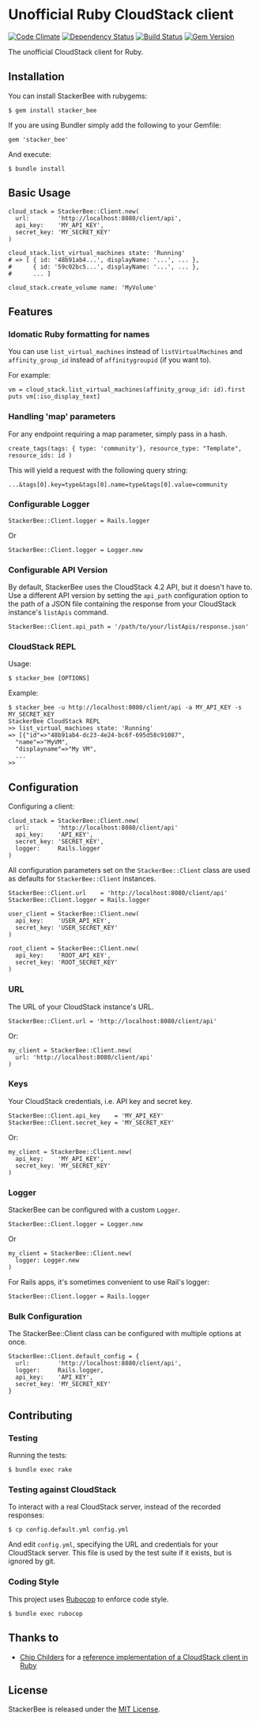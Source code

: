 # Unofficial Ruby CloudStack client

[![Code Climate](https://codeclimate.com/github/promptworks/stacker_bee.png)](https://codeclimate.com/github/promptworks/stacker_bee)
[![Dependency Status](https://gemnasium.com/promptworks/stacker_bee.png)](https://gemnasium.com/promptworks/stacker_bee)
[![Build Status](https://travis-ci.org/promptworks/stacker_bee.png?branch=master)](https://travis-ci.org/promptworks/stacker_bee)
[![Gem Version](https://badge.fury.io/rb/stacker_bee.png)](http://badge.fury.io/rb/stacker_bee)

The unofficial CloudStack client for Ruby.

## Installation

You can install StackerBee with rubygems:

    $ gem install stacker_bee

If you are using Bundler simply add the following to your Gemfile:

    gem 'stacker_bee'

And execute:

    $ bundle install


## Basic Usage

    cloud_stack = StackerBee::Client.new(
      url:        'http://localhost:8080/client/api',
      api_key:    'MY_API_KEY',
      secret_key: 'MY_SECRET_KEY'
    )

    cloud_stack.list_virtual_machines state: 'Running'
    # => [ { id: '48b91ab4...', displayName: '...', ... },
    #      { id: '59c02bc5...', displayName: '...', ... },
    #      ... ]

    cloud_stack.create_volume name: 'MyVolume'

## Features

### Idomatic Ruby formatting for names

You can use `list_virtual_machines` instead of `listVirtualMachines` and
`affinity_group_id` instead of `affinitygroupid` (if you want to).

For example:

    vm = cloud_stack.list_virtual_machines(affinity_group_id: id).first
    puts vm[:iso_display_text]

### Handling 'map' parameters

For any endpoint requiring a map parameter, simply pass in a hash.

    create_tags(tags: { type: 'community'}, resource_type: "Template", resource_ids: id )

This will yield a request with the following query string:

    ...&tags[0].key=type&tags[0].name=type&tags[0].value=community

### Configurable Logger

    StackerBee::Client.logger = Rails.logger

Or

    StackerBee::Client.logger = Logger.new

### Configurable API Version

By default, StackerBee uses the CloudStack 4.2 API, but it doesn't have to.
Use a different API version by setting the `api_path` configuration option to the path of a JSON file containing the response from your CloudStack instance's `listApis` command.

    StackerBee::Client.api_path = '/path/to/your/listApis/response.json'

### CloudStack REPL

Usage:

    $ stacker_bee [OPTIONS]

Example:

    $ stacker_bee -u http://localhost:8080/client/api -a MY_API_KEY -s MY_SECRET_KEY
    StackerBee CloudStack REPL
    >> list_virtual_machines state: 'Running'
    => [{"id"=>"48b91ab4-dc23-4e24-bc6f-695d58c91087",
      "name"=>"MyVM",
      "displayname"=>"My VM",
      ...
    >>

## Configuration

Configuring a client:

    cloud_stack = StackerBee::Client.new(
      url:        'http://localhost:8080/client/api'
      api_key:    'API_KEY',
      secret_key: 'SECRET_KEY',
      logger:     Rails.logger
    )

All configuration parameters set on the `StackerBee::Client` class are used as defaults for `StackerBee::Client` instances.

    StackerBee::Client.url    = 'http://localhost:8080/client/api'
    StackerBee::Client.logger = Rails.logger

    user_client = StackerBee::Client.new(
      api_key:    'USER_API_KEY',
      secret_key: 'USER_SECRET_KEY'
    )

    root_client = StackerBee::Client.new(
      api_key:    'ROOT_API_KEY',
      secret_key: 'ROOT_SECRET_KEY'
    )

### URL

The URL of your CloudStack instance's URL.

    StackerBee::Client.url = 'http://localhost:8080/client/api'

Or:

    my_client = StackerBee::Client.new(
      url: 'http://localhost:8080/client/api'
    )

### Keys

Your CloudStack credentials, i.e. API key and secret key.

    StackerBee::Client.api_key    = 'MY_API_KEY'
    StackerBee::Client.secret_key = 'MY_SECRET_KEY'

Or:

    my_client = StackerBee::Client.new(
      api_key:    'MY_API_KEY',
      secret_key: 'MY_SECRET_KEY'
    )

### Logger

StackerBee can be configured with a custom `Logger`.

    StackerBee::Client.logger = Logger.new

Or

    my_client = StackerBee::Client.new(
      logger: Logger.new
    )

For Rails apps, it's sometimes convenient to use Rail's logger:

    StackerBee::Client.logger = Rails.logger

### Bulk Configuration

The StackerBee::Client class can be configured with multiple options at once.

    StackerBee::Client.default_config = {
      url:        'http://localhost:8080/client/api',
      logger:     Rails.logger,
      api_key:    'API_KEY',
      secret_key: 'MY_SECRET_KEY'
    }

## Contributing

### Testing

Running the tests:

    $ bundle exec rake

### Testing against CloudStack

To interact with a real CloudStack server, instead of the recorded responses:

    $ cp config.default.yml config.yml

And edit `config.yml`, specifying the URL and credentials for your CloudStack server. This file is used by the test suite if it exists, but is ignored by git.

### Coding Style

This project uses [Rubocop](https://github.com/bbatsov/rubocop) to enforce code style.

    $ bundle exec rubocop

## Thanks to

- [Chip Childers](http://github.com/chipchilders) for a [reference implementation of a CloudStack client in Ruby](http://chipchilders.github.io/cloudstack_ruby_client/)

## License

StackerBee is released under the [MIT License](http://www.opensource.org/licenses/MIT).

